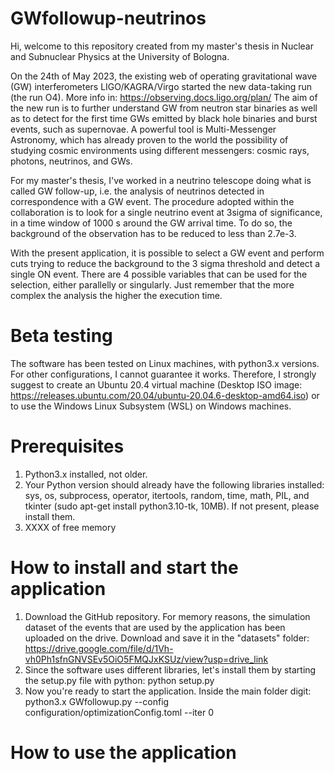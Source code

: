 # GWfollowup-neutrinos
Hi, welcome to this repository created from my master's thesis in Nuclear and Subnuclear Physics at the University of Bologna.

On the 24th of May 2023, the existing web of operating gravitational wave (GW) interferometers LIGO/KAGRA/Virgo started the new data-taking run (the run O4). More info in: https://observing.docs.ligo.org/plan/
The aim of the new run is to further understand GW from neutron star binaries as well as to detect for the first time GWs emitted by black hole binaries and burst events, such as supernovae.
A powerful tool is Multi-Messenger Astronomy, which has already proven to the world the possibility of studying cosmic environments using different messengers: cosmic rays, photons, neutrinos, and GWs.

For my master's thesis, I've worked in a neutrino telescope doing what is called GW follow-up, i.e. the analysis of neutrinos detected in correspondence with a GW event. 
The procedure adopted within the collaboration is to look for a single neutrino event at 3sigma of significance, in a time window of 1000 s around the GW arrival time. To do so, the background of the observation has to be reduced to less than 2.7e-3.

With the present application, it is possible to select a GW event and perform cuts trying to reduce the background to the 3 sigma threshold and detect a single ON event. There are 4 possible variables that can be used for the selection, either parallelly or singularly. Just remember that the more complex the analysis the higher the execution time.

# Beta testing
The software has been tested on Linux machines, with python3.x versions. For other configurations, I cannot guarantee it works. Therefore, I strongly suggest to create an Ubuntu 20.4 virtual machine (Desktop ISO image: https://releases.ubuntu.com/20.04/ubuntu-20.04.6-desktop-amd64.iso) or to use the Windows Linux Subsystem (WSL) on Windows machines.

# Prerequisites
1. Python3.x installed, not older. 
2. Your Python version should already have the following libraries installed: sys, os, subprocess, operator, itertools, random, time, math, PIL, and tkinter (sudo apt-get install python3.10-tk, 10MB). If not present, please install them.
3. XXXX of free memory
   
# How to install and start the application
1. Download the GitHub repository. For memory reasons, the simulation dataset of the events that are used by the application has been uploaded on the drive. Download and save it in the "datasets" folder: https://drive.google.com/file/d/1Vh-vh0Ph1sfnGNVSEv5OiO5FMQJxKSUz/view?usp=drive_link
2. Since the software uses different libraries, let's install them by starting the setup.py file with python: python setup.py
4. Now you're ready to start the application. Inside the main folder digit: python3.x GWfollowup.py --config configuration/optimizationConfig.toml --iter 0

# How to use the application


